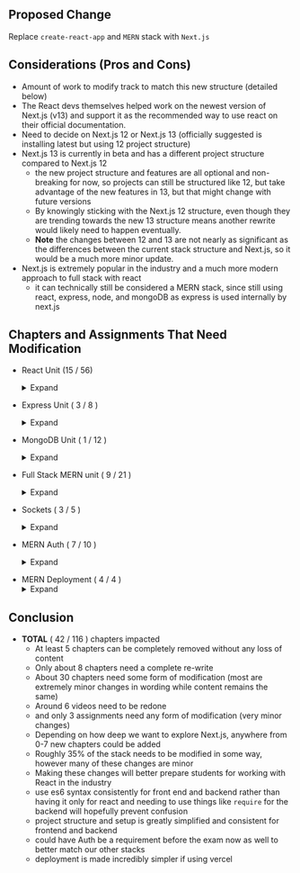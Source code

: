 ## Proposed Change
Replace `create-react-app` and `MERN` stack with `Next.js`
## Considerations (Pros and Cons)
- Amount of work to modify track to match this new structure (detailed below)
- The React devs themselves helped work on the newest version of Next.js (v13) and support it as the recommended way to use react on their official documentation.
- Need to decide on Next.js 12 or Next.js 13 (officially suggested is installing latest but using 12 project structure)
- Next.js 13 is currently in beta and has a different project structure compared to Next.js 12
    - the new project structure and features are all optional and non-breaking for now, so projects can still be structured like 12, but take advantage of the new features in 13, but that might change with future versions
    - By knowingly sticking with the Next.js 12 structure, even though they are trending towards the new 13 structure means another rewrite would likely need to happen eventually. 
    - **Note** the changes between 12 and 13 are not nearly as significant as the differences between the current stack structure and Next.js, so it would be a much more minor update.
- Next.js is extremely popular in the industry and a much more modern approach to full stack with react 
    - it can technically still be considered a MERN stack, since still using react, express, node, and mongoDB as express is used internally by next.js
## Chapters and Assignments That Need Modification
- React Unit (15 / 56) <details>
    <summary>Expand</summary>

    - Intro to React ( 3 / 8 )
        - create-react-app **`Replaced`**
            - replaced with `create-next-app`
        * folder structure **`Replaced`**
            - replaced with next.js folder structure
        - using JSX **`Modified`**
            - should show functional components in the example instead of class components, nothing Next.js specific
    - Class Components ( 6 / 12 )
        - entire section should be probably moved / reduced to be more optional
        - class components **`Modified`**
            - really just the video, other content is still valid for Next.js
        - props **`Modified`**
            - really just the video, other content is still valid for Next.js
        - children **`Modified`**
            - material is the same, but reference to App.js should be changed
        - synthetic events **`Modified`**
            - material is the same, but reference to App.js should be changed
        - state **`Modified`**
            - just the video
        - react blocks **assignment** **`Modified`**
            - just need to adjust given starter code slightly to match next.js
    - Functional Components ( 3 / 22 ) 
        - Context API **`Modified`**
            - concepts are the same, but the code snippet needs to be adjusted slightly
        - Context with state **`Modified`**
            - concepts are the same, but code snippet and wording needs to be slightly adjusted to match next.js structure
        - navbar context **assignment** **`Modified`**
            - starter code and wording needs to be adjusted slightly to match next.js structure
    - APIs ( 0 / 8 )
        - no necessary changes 
        - I think we should introduce async/await much sooner in the stack, and I think this section is the best place for it
    - React Routing *should be renamed to Next.js Routing ( 3 / 6 )
        - react router **`Replaced`**
            - replaced with content on next.js routing
        - useParams **`Replaced`**
            - replaced with  next.js `useRouter` hook
        - useNavigate **`Removed`**
            - `useRouter` hook handles both params, and navigation

</details>

- Express Unit  ( 3 / 8 )<details>
    <summary>Expand</summary>

    - *Should be renamed to Next.js APIs
    - Express + Nodemon **`Removed`**
    - Routing **`Replaced`**
        - should be replaced with discussion on Next.js pages/api folder
    - folder structure **`Removed`**
</details>

- MongoDB Unit ( 1 / 12 ) <details>
    <summary>Expand</summary>

    - MongoDB ( 0 / 7 )
        - no changes necessary
    - Mongoose ( 1 / 5 ) 
        - Express + mongoose **`Modified`**
            - The code is mostly the same, but should be in relation to next.js now instead of express
        - might be worth covering virtuals, statics, and pre/post middleware here so we can introduce login/reg in fullstack
</details>

- Full Stack MERN unit ( 9 / 21 ) <details>
    <summary>Expand</summary>

    - *should be renamed to Full Stack Next.js  
    - Full Stack MERN *should be renamed to Full Stack Next.js ( 7 / 11 )
        - Introduction **`Modified`**
            - should be modified to match next.js structure
        - Setting up MERN **`Removed`**
        - Hello World **`Modified`**
            - content can be kept similar, but just with next.js structure, video needs to be redone as well
        - Create (Part I) **`Modified`**
            - videos need to be either removed or redone, mongoose stuff can stay the same, controller should be update to match next.js api structure, server and route code should be removed
        - Create (Part II) **`Modified`**
            - video needs to either be removed or redone, rest of the content is almost identical however, just needing to change the port from `localhost:8000` to `localhost:3000`
        - List and Detail **`Modified`**
            - react stuff can stay mostly the same, server stuff should be adjusted to match next.js structure
        - Update and Delete**`Modified`**
            - react stuff can stay mostly the same, server stuff should be adjusted to match next.js structure
    - Advanced MERN *should be renamed to Advanced Next.js ( 2 / 10 )
        - Presentational vs Container  **`Removed`**
            - this difference should be made back in the React unit when first discussing next.js pages
        - Material-UI **`Modified`**
            - setup needs some minor additions, but the rest of the contents the same  
            - would recommend replacing this with tailwind as it is natively bundled with next.js now (if opted in)
        - Additional (optional) chapters that don't exist should be made on topics such as Server Side rendering, and SWR
        - Auth could be moved here as well into a couple chapters, as it can be done **much** simpler now with `iron-session`
            - `iron-session` still relies on the same concepts as JWTs so they are still using cookies on every request to have a stateless session, just done in a much simpler to use way
</details>

- Sockets ( 3 / 5 ) <details>
    <summary>Expand</summary>

    - Sockets on the server **`Modified`**
        - code needs to be adjusted to match next.js structure, some other minor changes as well
    - Sockets on the Client **`Modified`**
        - code is similar but needs to be adjusted to match next.js structure
    - creating the handshake **assignment** **`Modified`**
        - only need to change requirements checklist, rest is fine
</details>

- MERN Auth ( 7 / 10 ) <details>
    <summary>Expand</summary>

    - *instead of being its own unit, should be simplified and put in with Advanced Next.js 
    - User Model **`Modified`**
        - mostly the same, but code should be refactored, and login validation static method should be added
    - Registration **`Modified`**
        - mostly the same, but should be in format of a Next.js API
    - Environment Variables **`Modified`**
        - mostly the same, but don't require dotenv as Next.js has builtin .env support
    - JSON Web Tokens **`Replaced`**
        - should be replaced with a chapter on `iron-Session`
    - Cookies **`Modified`**
        - can be kept similar, but just change to match `iron-session`
    - async/await 
        - should be moved to much earlier in the stack, probably in the react apis unit, no other changes needed though
    - Login/Logout **`Replaced`**
        - needs a rewrite to match iron-sesion structure, and move login validations to static method in model
    - Authorization and Middleware **`Replaced`**
        - should be replaced to match `iron-session`/next.js structure)
</details>

- MERN Deployment ( 4 / 4 ) <details>
    <summary>Expand</summary>
    - *Should be changed to Next.js Deployment 
    - needs to be redone to match `next.js` project structure. overall process is similar when deploying with AWS though
    - Should add optional chapter for deployment with vercel (which is much simpler and only requires a couple button clicks)
</details>

## Conclusion
- **TOTAL** ( 42 / 116 ) chapters impacted
    - At least 5 chapters can be completely removed without any loss of content
    - Only about 8 chapters need a complete re-write
    - About 30 chapters need some form of modification (most are extremely minor changes in wording while content remains the same)
    - Around 6 videos need to be redone
    - and only 3 assignments need any form of modification (very minor changes)
    - Depending on how deep we want to explore Next.js, anywhere from 0-7 new chapters could be added
    - Roughly 35% of the stack needs to be modified in some way, however many of these changes are minor
    - Making these changes will better prepare students for working with React in the industry
    - use es6 syntax consistently for front end and backend rather than having it only for react and needing to use things like `require` for the backend will hopefully prevent confusion
    - project structure and setup is greatly simplified and consistent for frontend and backend
    - could have Auth be a requirement before the exam now as well to better match our other stacks
    - deployment is made incredibly simpler if using vercel
